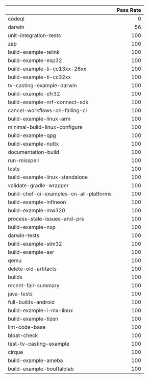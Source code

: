 |                                         |   Pass Rate |
|:----------------------------------------|------------:|
| codeql                                  |           0 |
| darwin                                  |          56 |
| unit-integration-tests                  |         100 |
| zap                                     |         100 |
| build-example-telink                    |         100 |
| build-example-esp32                     |         100 |
| build-example-ti-cc13xx-26xx            |         100 |
| build-example-ti-cc32xx                 |         100 |
| tv-casting-example-darwin               |         100 |
| build-example-efr32                     |         100 |
| build-example-nrf-connect-sdk           |         100 |
| cancel-workflows-on-failing-ci          |         100 |
| build-example-linux-arm                 |         100 |
| minimal-build-linux-configure           |         100 |
| build-example-qpg                       |         100 |
| build-example-nuttx                     |         100 |
| documentation-build                     |         100 |
| run-misspell                            |         100 |
| tests                                   |         100 |
| build-example-linux-standalone          |         100 |
| validate-gradle-wrapper                 |         100 |
| build-chef-ci-examples-on-all-platforms |         100 |
| build-example-infineon                  |         100 |
| build-example-mw320                     |         100 |
| process-stale-issues-and-prs            |         100 |
| build-example-nxp                       |         100 |
| darwin-tests                            |         100 |
| build-example-stm32                     |         100 |
| build-example-asr                       |         100 |
| qemu                                    |         100 |
| delete-old-artifacts                    |         100 |
| builds                                  |         100 |
| recent-fail-summary                     |         100 |
| java-tests                              |         100 |
| full-builds-android                     |         100 |
| build-example-i-mx-linux                |         100 |
| build-example-tizen                     |         100 |
| lint-code-base                          |         100 |
| bloat-check                             |         100 |
| test-tv-casting-example                 |         100 |
| cirque                                  |         100 |
| build-example-ameba                     |         100 |
| build-example-bouffalolab               |         100 |